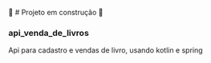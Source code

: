 🚧 # Projeto em construção 🚧
### api_venda_de_livros
Api para cadastro e vendas de livro, usando kotlin e spring
